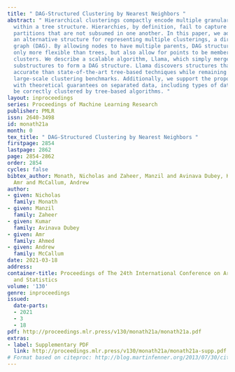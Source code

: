 ```yaml
---
title: " DAG-Structured Clustering by Nearest Neighbors "
abstract: " Hierarchical clusterings compactly encode multiple granularities of clusters
  within a tree structure. Hierarchies, by definition, fail to capture different flat
  partitions that are not subsumed in one another. In this paper, we advocate for
  an alternative structure for representing multiple clusterings, a directed acyclic
  graph (DAG). By allowing nodes to have multiple parents, DAG structures are not
  only more flexible than trees, but also allow for points to be members of multiple
  clusters. We describe a scalable algorithm, Llama, which simply merges nearest neighbor
  substructures to form a DAG structure. Llama discovers structures that are more
  accurate than state-of-the-art tree-based techniques while remaining scalable to
  large-scale clustering benchmarks. Additionally, we support the proposed algorithm
  with theoretical guarantees on separated data, including types of data that cannot
  be correctly clustered by tree-based algorithms. "
layout: inproceedings
series: Proceedings of Machine Learning Research
publisher: PMLR
issn: 2640-3498
id: monath21a
month: 0
tex_title: " DAG-Structured Clustering by Nearest Neighbors "
firstpage: 2854
lastpage: 2862
page: 2854-2862
order: 2854
cycles: false
bibtex_author: Monath, Nicholas and Zaheer, Manzil and Avinava Dubey, Kumar and Ahmed,
  Amr and McCallum, Andrew
author:
- given: Nicholas
  family: Monath
- given: Manzil
  family: Zaheer
- given: Kumar
  family: Avinava Dubey
- given: Amr
  family: Ahmed
- given: Andrew
  family: McCallum
date: 2021-03-18
address:
container-title: Proceedings of The 24th International Conference on Artificial Intelligence
  and Statistics
volume: '130'
genre: inproceedings
issued:
  date-parts:
  - 2021
  - 3
  - 18
pdf: http://proceedings.mlr.press/v130/monath21a/monath21a.pdf
extras:
- label: Supplementary PDF
  link: http://proceedings.mlr.press/v130/monath21a/monath21a-supp.pdf
# Format based on citeproc: http://blog.martinfenner.org/2013/07/30/citeproc-yaml-for-bibliographies/
---
```

